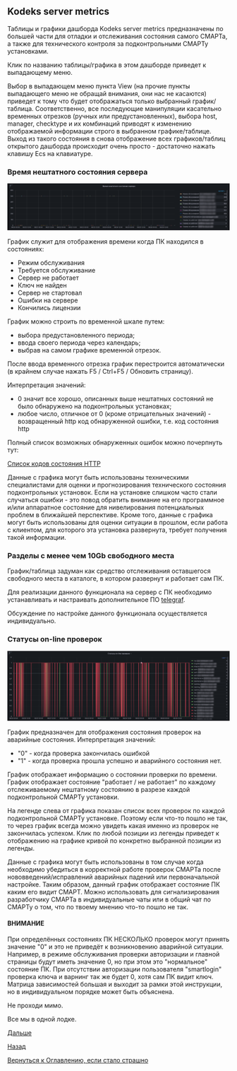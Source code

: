 ## Kodeks server metrics

Таблицы и графики дашборда Kodeks server metrics предназначены по большей части для отладки и отслеживания состояния самого СМАРТа, а также для технического контроля за подконтрольными СМАРТу установками.

Клик по названию таблицы/графика в этом дашборде приведет к выпадающему меню. 

Выбор в выпадающем меню пункта View (на прочие пункты выпадающего меню не обращай внимания, они нас не касаются) приведет к тому что будет отображаться только выбранный график/таблица.
Соответственно, все последующие манипуляции касательно временных отрезков (ручных или предустановленных), выбора host, manager, checktype и их комбинаций приводят к изменению отображаемой информации строго в выбранном графике/таблице.
Выход из такого состояния в снова отображение всех графиков/таблиц открытого дашборда происходит очень просто - достаточно нажать клавишу Ecs на клавиатуре.

### Время нештатного состояния сервера

![Время нештатного состояния сервера](img/kodeks-server-metrics/emergency-01.png "Время нештатного состояния сервера")

График служит для отображения времени когда ПК находился в состояниях:
- Режим обслуживания
- Требуется обслуживание
- Сервер не работает
- Ключ не найден
- Сервер не стартовал
- Ошибки на сервере
- Кончились лицензии

График можно строить по временной шкале путем:
- выбора предустановленного периода;
- ввода своего периода через календарь;
- выбрав на самом графике временной отрезок.

После ввода временного отрезка график перестроится автоматически (в крайнем случае нажать F5 / Ctrl+F5 / Обновить страницу).

Интерпретация значений:
- 0 значит все хорошо, описанных выше нештатных состояний не было обнаружено на подконтрольных установках;
- любое число, отличное от 0 (кроме отрицательных значений) - возвращенный http код обнаруженной ошибки, т.е. код состояния http

Полный список возможных обнаруженных ошибок можно почерпнуть тут:

[Список кодов состояния HTTP](https://w.wiki/3WBN)

Данные с графика могут быть использованы техническими специалистами для оценки и прогнозирования технического состояния подконтрольных установок.
Если на установке слишком часто стали случаться ошибки - это повод обратить внимание на его программное и/или аппаратное состояние для нивелирования потенциальных проблем в ближайшей перспективе.
Кроме того, данные с графика могут быть использованы для оценки ситуации в прошлом, если работа с клиентом, для которого эта установка развернута, требует получения такой информации.

### Разделы с менее чем 10Gb свободного места

График/таблица задуман как средство отслеживания оставшегося свободного места в каталоге, в котором развернут и работает сам ПК.

Для реализации данного функционала на сервер с ПК необходимо устанавливать и настраивать дополнительное ПО [telegraf](https://www.influxdata.com/time-series-platform/telegraf/).

Обсуждение по настройке данного функционала осуществляется индивидуально.

### Статусы on-line проверок

![Статусы on-line проверок](img/kodeks-server-metrics/emergency-02.png 'Статусы on-line проверок')

График предназначен для отображения состояния проверок на аварийные состояния. 
Интерпретация значений:
- "0" - когда проверка закончилась ошибкой
- "1" - когда проверка прошла успешно и аварийного состояния нет.

График отображает информацию о состоянии проверки по времени.
График отображает состояние "работает / не работает" по каждому отслеживаемому нештатному состоянию в разрезе каждой подконтрольной СМАРТу установки.

На легенде слева от графика показан список всех проверок по каждой подконтрольной СМАРТу установке.
Поэтому если что-то пошло не так, то через график всегда можно увидеть какая именно из проверок не закончилась успехом.
Клик по любой позиции из легенды приведет к отображению на графике кривой по конкретно выбранной позиции из легенды.

Данные с графика могут быть использованы в том случае когда необходимо убедиться в корректной работе проверок СМАРТа после нововведений/исправлений аварийных падений
или первоначальной настройке.
Таким образом, данный график отображает состояние ПК каким его видит СМАРТ.
Можно использовать для сигнализирования разработчику СМАРТа в индивидуальные чаты или в общий чат по СМАРТу о том, что по твоему мнению что-то пошло не так.

#### ВНИМАНИЕ

При определённых состояниях ПК НЕСКОЛЬКО проверок могут принять значение "0" и это не приведёт к возникновению аварийной ситуации.
Например, в режиме обслуживания проверки авторизации и главной страницы будут иметь значение 0, но при этом это "нормальное" состояние ПК.
При отсутствии авторизации пользователя "smartlogin" проверка ключа и варнинг так же будет 0, хотя сам ПК видит ключ. 
Матрица зависимостей большая и выходит за рамки этой инструкции, но в индивидуальном порядке может быть объяснена.

Не проходи мимо. 

Все мы в одной лодке.

[Дальше](062-kodeks-analytics.md)

[Назад](060-dashboards.md)

[Вернуться к Оглавлению, если стало страшно](Readme.md)
